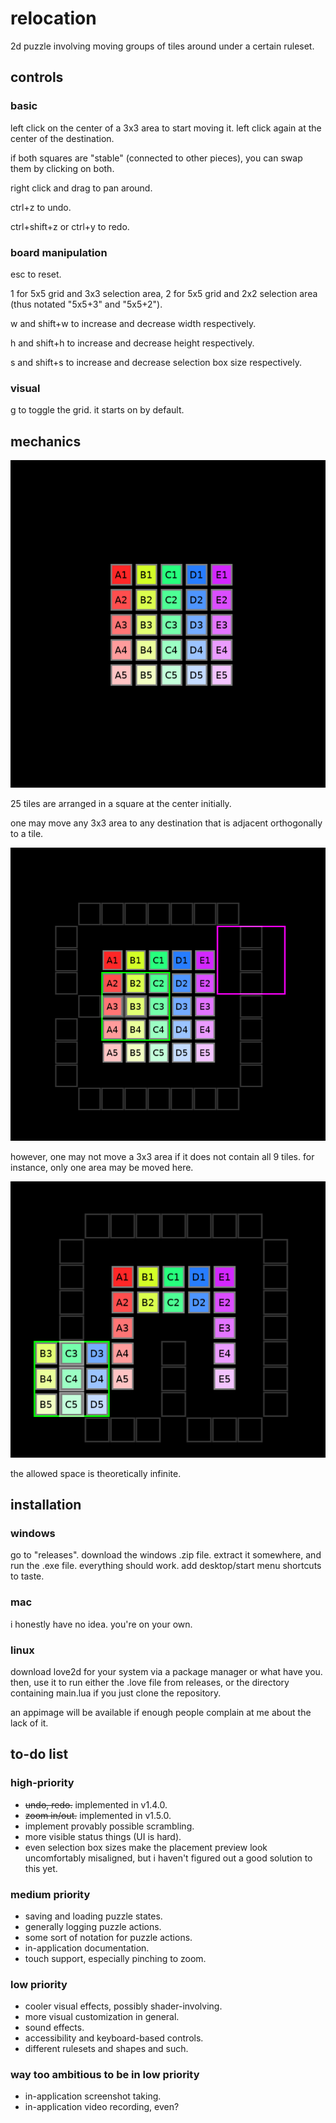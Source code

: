 # relocation
2d puzzle involving moving groups of tiles around under a certain ruleset.

## controls

### basic
left click on the center of a 3x3 area to start moving it. left click again at the center of the destination.

if both squares are "stable" (connected to other pieces), you can swap them by clicking on both.

right click and drag to pan around.

ctrl+z to undo.

ctrl+shift+z or ctrl+y to redo.

### board manipulation
esc to reset.

1 for 5x5 grid and 3x3 selection area, 2 for 5x5 grid and 2x2 selection area (thus notated "5x5+3" and "5x5+2").

w and shift+w to increase and decrease width respectively. 

h and shift+h to increase and decrease height respectively.

s and shift+s to increase and decrease selection box size respectively.

### visual

g to toggle the grid. it starts on by default.

## mechanics

![25 tiles arranged in a square](readme-images/relocation.png)

25 tiles are arranged in a square at the center initially.

one may move any 3x3 area to any destination that is adjacent orthogonally to a tile.

![a valid move](readme-images/validmove1.png)

however, one may not move a 3x3 area if it does not contain all 9 tiles. for instance, only one area may be moved here.

![a state in which only one 3x3 area exists](readme-images/validmove2.png)

the allowed space is theoretically infinite.

## installation

### windows

go to "releases". download the windows .zip file. extract it somewhere, and run the .exe file. everything should work. add desktop/start menu shortcuts to taste.

### mac
i honestly have no idea. you're on your own.

### linux

download love2d for your system via a package manager or what have you. then, use it to run either the .love file from releases, or the directory containing main.lua if you just clone the repository.

an appimage will be available if enough people complain at me about the lack of it.

## to-do list

### high-priority
* ~~undo, redo.~~ implemented in v1.4.0.
* ~~zoom in/out.~~ implemented in v1.5.0.
* implement provably possible scrambling.
* more visible status things (UI is hard).
* even selection box sizes make the placement preview look uncomfortably misaligned, but i haven't figured out a good solution to this yet.

### medium priority

* saving and loading puzzle states.
* generally logging puzzle actions.
* some sort of notation for puzzle actions.
* in-application documentation.
* touch support, especially pinching to zoom.

### low priority
* cooler visual effects, possibly shader-involving.
* more visual customization in general.
* sound effects.
* accessibility and keyboard-based controls.
* different rulesets and shapes and such.

### way too ambitious to be in low priority

* in-application screenshot taking.
* in-application video recording, even?